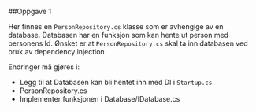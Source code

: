 ##Oppgave 1

Her finnes en `PersonRepository.cs` klasse som er avhengige av en database. Databasen har en funksjon som kan hente ut person med personens Id. Ønsket er at `PersonRepository.cs` skal ta inn databasen ved bruk av dependency injection

Endringer må gjøres i:
- Legg til at Databasen kan bli hentet inn med DI i `Startup.cs`
- PersonRepository.cs 
- Implementer funksjonen i Database/IDatabase.cs